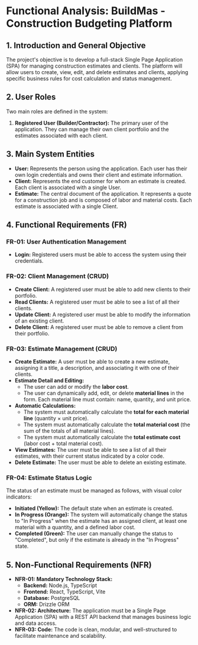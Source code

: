 # Functional Analysis: BuildMas - Construction Budgeting Platform

## 1. Introduction and General Objective

The project's objective is to develop a full-stack Single Page Application (SPA) for managing construction estimates and clients. The platform will allow users to create, view, edit, and delete estimates and clients, applying specific business rules for cost calculation and status management.

## 2. User Roles

Two main roles are defined in the system:

1.  **Registered User (Builder/Contractor):** The primary user of the application. They can manage their own client portfolio and the estimates associated with each client.

## 3. Main System Entities

*   **User:** Represents the person using the application. Each user has their own login credentials and owns their client and estimate information.
*   **Client:** Represents the end customer for whom an estimate is created. Each client is associated with a single User.
*   **Estimate:** The central document of the application. It represents a quote for a construction job and is composed of labor and material costs. Each estimate is associated with a single Client.

## 4. Functional Requirements (FR)

### FR-01: User Authentication Management
*   **Login:** Registered users must be able to access the system using their credentials.

### FR-02: Client Management (CRUD)
*   **Create Client:** A registered user must be able to add new clients to their portfolio.
*   **Read Clients:** A registered user must be able to see a list of all their clients.
*   **Update Client:** A registered user must be able to modify the information of an existing client.
*   **Delete Client:** A registered user must be able to remove a client from their portfolio.

### FR-03: Estimate Management (CRUD)
*   **Create Estimate:** A user must be able to create a new estimate, assigning it a title, a description, and associating it with one of their clients.
*   **Estimate Detail and Editing:**
    *   The user can add or modify the **labor cost**.
    *   The user can dynamically add, edit, or delete **material lines** in the form. Each material line must contain: name, quantity, and unit price.
*   **Automatic Calculations:**
    *   The system must automatically calculate the **total for each material line** (quantity × unit price).
    *   The system must automatically calculate the **total material cost** (the sum of the totals of all material lines).
    *   The system must automatically calculate the **total estimate cost** (labor cost + total material cost).
*   **View Estimates:** The user must be able to see a list of all their estimates, with their current status indicated by a color code.
*   **Delete Estimate:** The user must be able to delete an existing estimate.

### FR-04: Estimate Status Logic
The status of an estimate must be managed as follows, with visual color indicators:

*   **Initiated (Yellow):** The default state when an estimate is created.
*   **In Progress (Orange):** The system will automatically change the status to "In Progress" when the estimate has an assigned client, at least one material with a quantity, and a defined labor cost.
*   **Completed (Green):** The user can manually change the status to "Completed", but only if the estimate is already in the "In Progress" state.

## 5. Non-Functional Requirements (NFR)

*   **NFR-01: Mandatory Technology Stack:**
    *   **Backend:** Node.js, TypeScript
    *   **Frontend:** React, TypeScript, Vite
    *   **Database:** PostgreSQL
    *   **ORM:** Drizzle ORM
*   **NFR-02: Architecture:** The application must be a Single Page Application (SPA) with a REST API backend that manages business logic and data access.
*   **NFR-03: Code:** The code is clean, modular, and well-structured to facilitate maintenance and scalability.

